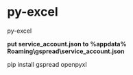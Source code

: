 # py-excel
py-excel


**put service_account.json to**
**%appdata%  Roaming\gspread\service_account.json**


pip install gspread openpyxl
